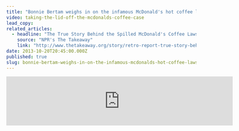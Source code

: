 ```yaml
---
title: "Bonnie Bertam weighs in on the infamous McDonald's hot coffee lawsuit"
video: taking-the-lid-off-the-mcdonalds-coffee-case
lead_copy:
related_articles:
  - headline: "The True Story Behind the Spilled McDonald's Coffee Lawsuit"
    source: "NPR's The Takeaway"
    link: "http://www.thetakeaway.org/story/retro-report-true-story-behind-spilled-mcdonalds-coffee/"
date: 2013-10-20T20:45:00.000Z
published: true
slug: bonnie-bertam-weighs-in-on-the-infamous-mcdonalds-hot-coffee-lawsuit
---
```

<iframe width="600" height="130" frameborder="0" scrolling="no" src="https://www.wnyc.org/widgets/ondemand_player/takeaway/#file=%2Faudio%2Fxspf%2F326002%2F"></iframe>

